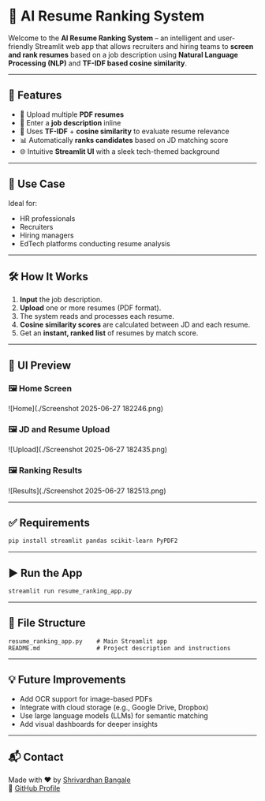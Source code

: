
# 🧠 AI Resume Ranking System

Welcome to the **AI Resume Ranking System** – an intelligent and user-friendly Streamlit web app that allows recruiters and hiring teams to **screen and rank resumes** based on a job description using **Natural Language Processing (NLP)** and **TF-IDF based cosine similarity**.

---

## 🚀 Features

- 📄 Upload multiple **PDF resumes**
- 📝 Enter a **job description** inline
- 🧠 Uses **TF-IDF** + **cosine similarity** to evaluate resume relevance
- 📊 Automatically **ranks candidates** based on JD matching score
- 🌐 Intuitive **Streamlit UI** with a sleek tech-themed background

---

## 🎯 Use Case

Ideal for:
- HR professionals
- Recruiters
- Hiring managers
- EdTech platforms conducting resume analysis

---

## 🛠️ How It Works

1. **Input** the job description.
2. **Upload** one or more resumes (PDF format).
3. The system reads and processes each resume.
4. **Cosine similarity scores** are calculated between JD and each resume.
5. Get an **instant, ranked list** of resumes by match score.

---

## 📸 UI Preview

### 🖼️ Home Screen
![Home](./Screenshot 2025-06-27 182246.png)

### 🖼️ JD and Resume Upload
![Upload](./Screenshot 2025-06-27 182435.png)

### 🖼️ Ranking Results
![Results](./Screenshot 2025-06-27 182513.png)

---

## ✅ Requirements

```bash
pip install streamlit pandas scikit-learn PyPDF2
```

---

## ▶️ Run the App

```bash
streamlit run resume_ranking_app.py
```

---

## 📂 File Structure

```
resume_ranking_app.py    # Main Streamlit app
README.md                # Project description and instructions
```

---

## 💡 Future Improvements

- Add OCR support for image-based PDFs
- Integrate with cloud storage (e.g., Google Drive, Dropbox)
- Use large language models (LLMs) for semantic matching
- Add visual dashboards for deeper insights

---

## 📬 Contact

Made with ❤️ by [Shrivardhan Bangale](https://www.linkedin.com/in/shrivardhan-bangale-081421321/)  
🔗 [GitHub Profile](https://github.com/shrivardhanBangale16)
